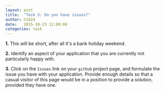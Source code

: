 ```yaml
---
layout: post
title:  "Task 5: Do you have issues?"
author: CS424
date:   2015-10-23 12:00:00
categories: task
---
```


**1.** This will be short, after all it's a bank holiday weekend.

**2.** Identify an aspect of your application that you are currently
not particularly happy with.

**3.** Click on the `Issues` link on your `github` project page,
and formulate the issue you have with your application.
Provide enough details so that a casual visitor of this page
would be in a position to provide a solution, provided they have one.
